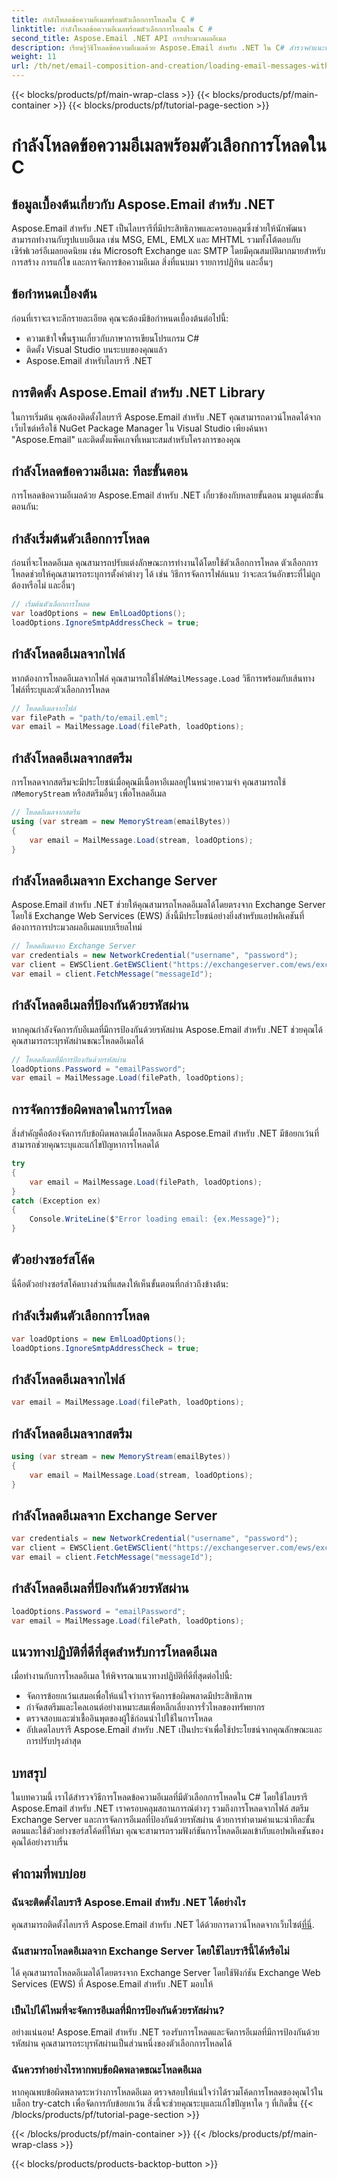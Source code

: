 ```yaml
---
title: กำลังโหลดข้อความอีเมลพร้อมตัวเลือกการโหลดใน C #
linktitle: กำลังโหลดข้อความอีเมลพร้อมตัวเลือกการโหลดใน C #
second_title: Aspose.Email .NET API การประมวลผลอีเมล
description: เรียนรู้วิธีโหลดข้อความอีเมลด้วย Aspose.Email สำหรับ .NET ใน C# สำรวจคำแนะนำทีละขั้นตอนและตัวอย่างซอร์สโค้ดเพื่อการจัดการอีเมลที่มีประสิทธิภาพ
weight: 11
url: /th/net/email-composition-and-creation/loading-email-messages-with-load-options-in-csharp/
---
```


{{< blocks/products/pf/main-wrap-class >}}
{{< blocks/products/pf/main-container >}}
{{< blocks/products/pf/tutorial-page-section >}}

# กำลังโหลดข้อความอีเมลพร้อมตัวเลือกการโหลดใน C


## ข้อมูลเบื้องต้นเกี่ยวกับ Aspose.Email สำหรับ .NET

Aspose.Email สำหรับ .NET เป็นไลบรารีที่มีประสิทธิภาพและครอบคลุมซึ่งช่วยให้นักพัฒนาสามารถทำงานกับรูปแบบอีเมล เช่น MSG, EML, EMLX และ MHTML รวมทั้งโต้ตอบกับเซิร์ฟเวอร์อีเมลยอดนิยม เช่น Microsoft Exchange และ SMTP โดยมีคุณสมบัติมากมายสำหรับการสร้าง การแก้ไข และการจัดการข้อความอีเมล สิ่งที่แนบมา รายการปฏิทิน และอื่นๆ

## ข้อกำหนดเบื้องต้น

ก่อนที่เราจะเจาะลึกรายละเอียด คุณจะต้องมีข้อกำหนดเบื้องต้นต่อไปนี้:

- ความเข้าใจพื้นฐานเกี่ยวกับภาษาการเขียนโปรแกรม C#
- ติดตั้ง Visual Studio บนระบบของคุณแล้ว
- Aspose.Email สำหรับไลบรารี .NET

## การติดตั้ง Aspose.Email สำหรับ .NET Library

ในการเริ่มต้น คุณต้องติดตั้งไลบรารี Aspose.Email สำหรับ .NET คุณสามารถดาวน์โหลดได้จากเว็บไซต์หรือใช้ NuGet Package Manager ใน Visual Studio เพียงค้นหา "Aspose.Email" และติดตั้งแพ็คเกจที่เหมาะสมสำหรับโครงการของคุณ

## กำลังโหลดข้อความอีเมล: ทีละขั้นตอน

การโหลดข้อความอีเมลด้วย Aspose.Email สำหรับ .NET เกี่ยวข้องกับหลายขั้นตอน มาดูแต่ละขั้นตอนกัน:

## กำลังเริ่มต้นตัวเลือกการโหลด

ก่อนที่จะโหลดอีเมล คุณสามารถปรับแต่งลักษณะการทำงานได้โดยใช้ตัวเลือกการโหลด ตัวเลือกการโหลดช่วยให้คุณสามารถระบุการตั้งค่าต่างๆ ได้ เช่น วิธีการจัดการไฟล์แนบ ว่าจะละเว้นอักขระที่ไม่ถูกต้องหรือไม่ และอื่นๆ

```csharp
// เริ่มต้นตัวเลือกการโหลด
var loadOptions = new EmlLoadOptions();
loadOptions.IgnoreSmtpAddressCheck = true;
```

## กำลังโหลดอีเมลจากไฟล์

 หากต้องการโหลดอีเมลจากไฟล์ คุณสามารถใช้ไฟล์`MailMessage.Load` วิธีการพร้อมกับเส้นทางไฟล์ที่ระบุและตัวเลือกการโหลด

```csharp
// โหลดอีเมลจากไฟล์
var filePath = "path/to/email.eml";
var email = MailMessage.Load(filePath, loadOptions);
```

## กำลังโหลดอีเมลจากสตรีม

 การโหลดจากสตรีมจะมีประโยชน์เมื่อคุณมีเนื้อหาอีเมลอยู่ในหน่วยความจำ คุณสามารถใช้ก`MemoryStream` หรือสตรีมอื่นๆ เพื่อโหลดอีเมล

```csharp
// โหลดอีเมลจากสตรีม
using (var stream = new MemoryStream(emailBytes))
{
    var email = MailMessage.Load(stream, loadOptions);
}
```

## กำลังโหลดอีเมลจาก Exchange Server

Aspose.Email สำหรับ .NET ช่วยให้คุณสามารถโหลดอีเมลได้โดยตรงจาก Exchange Server โดยใช้ Exchange Web Services (EWS) สิ่งนี้มีประโยชน์อย่างยิ่งสำหรับแอปพลิเคชันที่ต้องการการประมวลผลอีเมลแบบเรียลไทม์

```csharp
// โหลดอีเมลจาก Exchange Server
var credentials = new NetworkCredential("username", "password");
var client = EWSClient.GetEWSClient("https://exchangeserver.com/ews/exchange.asmx", ข้อมูลประจำตัว);
var email = client.FetchMessage("messageId");
```

## กำลังโหลดอีเมลที่ป้องกันด้วยรหัสผ่าน

หากคุณกำลังจัดการกับอีเมลที่มีการป้องกันด้วยรหัสผ่าน Aspose.Email สำหรับ .NET ช่วยคุณได้ คุณสามารถระบุรหัสผ่านขณะโหลดอีเมลได้

```csharp
// โหลดอีเมลที่มีการป้องกันด้วยรหัสผ่าน
loadOptions.Password = "emailPassword";
var email = MailMessage.Load(filePath, loadOptions);
```

## การจัดการข้อผิดพลาดในการโหลด

สิ่งสำคัญคือต้องจัดการกับข้อผิดพลาดเมื่อโหลดอีเมล Aspose.Email สำหรับ .NET มีข้อยกเว้นที่สามารถช่วยคุณระบุและแก้ไขปัญหาการโหลดได้

```csharp
try
{
    var email = MailMessage.Load(filePath, loadOptions);
}
catch (Exception ex)
{
    Console.WriteLine($"Error loading email: {ex.Message}");
}
```

## ตัวอย่างซอร์สโค้ด

นี่คือตัวอย่างซอร์สโค้ดบางส่วนที่แสดงให้เห็นขั้นตอนที่กล่าวถึงข้างต้น:

## กำลังเริ่มต้นตัวเลือกการโหลด

```csharp
var loadOptions = new EmlLoadOptions();
loadOptions.IgnoreSmtpAddressCheck = true;
```

## กำลังโหลดอีเมลจากไฟล์

```csharp
var email = MailMessage.Load(filePath, loadOptions);
```

## กำลังโหลดอีเมลจากสตรีม

```csharp
using (var stream = new MemoryStream(emailBytes))
{
    var email = MailMessage.Load(stream, loadOptions);
}
```

## กำลังโหลดอีเมลจาก Exchange Server

```csharp
var credentials = new NetworkCredential("username", "password");
var client = EWSClient.GetEWSClient("https://exchangeserver.com/ews/exchange.asmx", ข้อมูลประจำตัว);
var email = client.FetchMessage("messageId");
```

## กำลังโหลดอีเมลที่ป้องกันด้วยรหัสผ่าน

```csharp
loadOptions.Password = "emailPassword";
var email = MailMessage.Load(filePath, loadOptions);
```

## แนวทางปฏิบัติที่ดีที่สุดสำหรับการโหลดอีเมล

เมื่อทำงานกับการโหลดอีเมล ให้พิจารณาแนวทางปฏิบัติที่ดีที่สุดต่อไปนี้:

- จัดการข้อยกเว้นเสมอเพื่อให้แน่ใจว่าการจัดการข้อผิดพลาดมีประสิทธิภาพ
- กำจัดสตรีมและไคลเอนต์อย่างเหมาะสมเพื่อหลีกเลี่ยงการรั่วไหลของทรัพยากร
- ตรวจสอบและฆ่าเชื้ออินพุตของผู้ใช้ก่อนนำไปใช้ในการโหลด
- อัปเดตไลบรารี Aspose.Email สำหรับ .NET เป็นประจำเพื่อใช้ประโยชน์จากคุณลักษณะและการปรับปรุงล่าสุด

## บทสรุป

ในบทความนี้ เราได้สำรวจวิธีการโหลดข้อความอีเมลที่มีตัวเลือกการโหลดใน C# โดยใช้ไลบรารี Aspose.Email สำหรับ .NET เราครอบคลุมสถานการณ์ต่างๆ รวมถึงการโหลดจากไฟล์ สตรีม Exchange Server และการจัดการอีเมลที่ป้องกันด้วยรหัสผ่าน ด้วยการทำตามคำแนะนำทีละขั้นตอนและใช้ตัวอย่างซอร์สโค้ดที่ให้มา คุณจะสามารถรวมฟังก์ชันการโหลดอีเมลเข้ากับแอปพลิเคชันของคุณได้อย่างราบรื่น

## คำถามที่พบบ่อย

### ฉันจะติดตั้งไลบรารี Aspose.Email สำหรับ .NET ได้อย่างไร

 คุณสามารถติดตั้งไลบรารี Aspose.Email สำหรับ .NET ได้ด้วยการดาวน์โหลดจากเว็บไซต์[ที่นี่](https://releases.aspose.com/email/net).

### ฉันสามารถโหลดอีเมลจาก Exchange Server โดยใช้ไลบรารีนี้ได้หรือไม่

ได้ คุณสามารถโหลดอีเมลได้โดยตรงจาก Exchange Server โดยใช้ฟังก์ชัน Exchange Web Services (EWS) ที่ Aspose.Email สำหรับ .NET มอบให้

### เป็นไปได้ไหมที่จะจัดการอีเมลที่มีการป้องกันด้วยรหัสผ่าน?

อย่างแน่นอน! Aspose.Email สำหรับ .NET รองรับการโหลดและจัดการอีเมลที่มีการป้องกันด้วยรหัสผ่าน คุณสามารถระบุรหัสผ่านเป็นส่วนหนึ่งของตัวเลือกการโหลดได้

### ฉันควรทำอย่างไรหากพบข้อผิดพลาดขณะโหลดอีเมล

หากคุณพบข้อผิดพลาดระหว่างการโหลดอีเมล ตรวจสอบให้แน่ใจว่าได้รวมโค้ดการโหลดของคุณไว้ในบล็อก try-catch เพื่อจัดการกับข้อยกเว้น สิ่งนี้จะช่วยคุณระบุและแก้ไขปัญหาใด ๆ ที่เกิดขึ้น
{{< /blocks/products/pf/tutorial-page-section >}}

{{< /blocks/products/pf/main-container >}}
{{< /blocks/products/pf/main-wrap-class >}}

{{< blocks/products/products-backtop-button >}}
